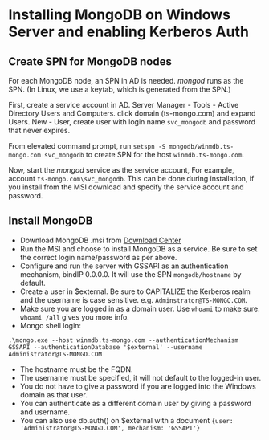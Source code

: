 # Installing MongoDB on Windows Server and enabling Kerberos Auth

## Create SPN for MongoDB nodes

For each MongoDB node, an SPN in AD is needed. *mongod* runs as the SPN. (In Linux, we use a keytab, which is generated from the SPN.)

First, create a service account in AD. Server Manager - Tools - Active Directory Users and Computers. click domain (ts-mongo.com) and expand Users. New - User, create user with login name `svc_mongodb` and password that never expires.

From elevated command prompt, run `setspn -S mongodb/winmdb.ts-mongo.com svc_mongodb` to create SPN for the host `winmdb.ts-mongo.com`. 

Now, start the *mongod* service as the service account, For example, account `ts-mongo.com\svc_mongodb`. This can be done during installation, if you install from the MSI download and specify the service account and password. 

## Install MongoDB

* Download MongoDB .msi from [Download Center](https://www.mongodb.com/download-center/enterprise/releases)
* Run the MSI and choose to install MongoDB as a service. Be sure to set the correct login name/password as per above.
* Configure and run the server with GSSAPI as an authentication mechanism, bindIP 0.0.0.0. It will use the SPN `mongodb/hostname` by default.
* Create a user in $external. Be sure to CAPITALIZE the Kerberos realm and the username is case sensitive. e.g. `Adminstrator@TS-MONGO.COM`. 
* Make sure you are logged in as a domain user. Use `whoami` to make sure. `whoami /all` gives you more info.
* Mongo shell login:

```text
.\mongo.exe --host winmdb.ts-mongo.com --authenticationMechanism GSSAPI --authenticationDatabase '$external' --username Administrator@TS-MONGO.COM
```

* The hostname must be the FQDN. 
* The username must be specified, it will not default to the logged-in user. 
* You do not have to give a password if you are logged into the Windows domain as that user.
* You can authenticate as a different domain user by giving a password and username.
* You can also use db.auth() on $external with a document `{user: 'Administrator@TS-MONGO.COM', mechanism: 'GSSAPI'}`